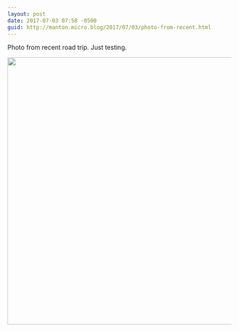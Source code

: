 ```yaml
---
layout: post
date: 2017-07-03 07:58 -0500
guid: http://manton.micro.blog/2017/07/03/photo-from-recent.html
---
```

Photo from recent road trip. Just testing.

<img src="http://micro.manton.org/uploads/2017/5cfbaca0b9.jpg" width="600" height="600" style="height: auto" />
